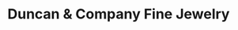 ---
title: "Duncan & Company Fine Jewelry"
url: /athens/duncan-und-company-fine-jewelry/
shop: Schmuck
---